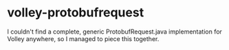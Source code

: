 # volley-protobufrequest
I couldn't find a complete, generic ProtobufRequest.java implementation for Volley anywhere, so I managed to piece this together.
